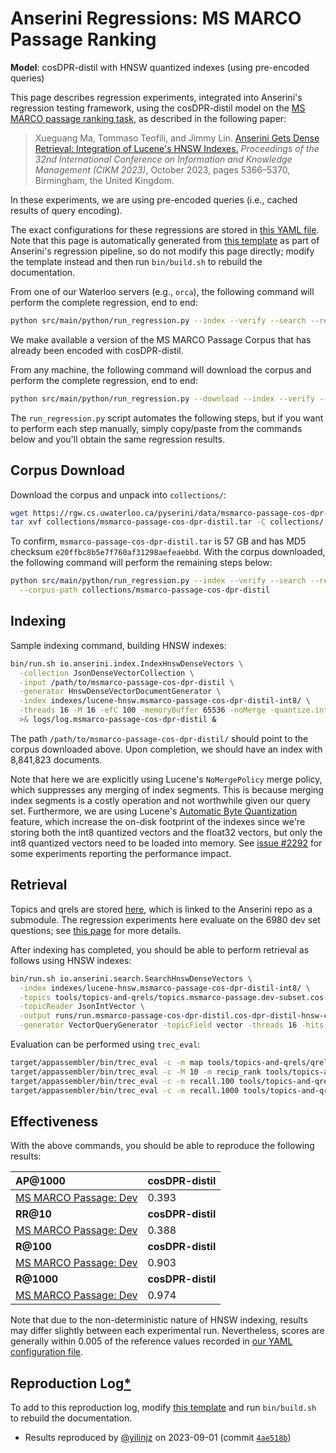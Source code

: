 # Anserini Regressions: MS MARCO Passage Ranking

**Model**: cosDPR-distil with HNSW quantized indexes (using pre-encoded queries)

This page describes regression experiments, integrated into Anserini's regression testing framework, using the cosDPR-distil model on the [MS MARCO passage ranking task](https://github.com/microsoft/MSMARCO-Passage-Ranking), as described in the following paper:

> Xueguang Ma, Tommaso Teofili, and Jimmy Lin. [Anserini Gets Dense Retrieval: Integration of Lucene's HNSW Indexes.](https://dl.acm.org/doi/10.1145/3583780.3615112) _Proceedings of the 32nd International Conference on Information and Knowledge Management (CIKM 2023)_, October 2023, pages 5366–5370, Birmingham, the United Kingdom.

In these experiments, we are using pre-encoded queries (i.e., cached results of query encoding).

The exact configurations for these regressions are stored in [this YAML file](../../src/main/resources/regression/msmarco-passage-cos-dpr-distil-hnsw-int8.yaml).
Note that this page is automatically generated from [this template](../../src/main/resources/docgen/templates/msmarco-passage-cos-dpr-distil-hnsw-int8.template) as part of Anserini's regression pipeline, so do not modify this page directly; modify the template instead and then run `bin/build.sh` to rebuild the documentation.

From one of our Waterloo servers (e.g., `orca`), the following command will perform the complete regression, end to end:

```bash
python src/main/python/run_regression.py --index --verify --search --regression msmarco-passage-cos-dpr-distil-hnsw-int8
```

We make available a version of the MS MARCO Passage Corpus that has already been encoded with cosDPR-distil.

From any machine, the following command will download the corpus and perform the complete regression, end to end:

```bash
python src/main/python/run_regression.py --download --index --verify --search --regression msmarco-passage-cos-dpr-distil-hnsw-int8
```

The `run_regression.py` script automates the following steps, but if you want to perform each step manually, simply copy/paste from the commands below and you'll obtain the same regression results.

## Corpus Download

Download the corpus and unpack into `collections/`:

```bash
wget https://rgw.cs.uwaterloo.ca/pyserini/data/msmarco-passage-cos-dpr-distil.tar -P collections/
tar xvf collections/msmarco-passage-cos-dpr-distil.tar -C collections/
```

To confirm, `msmarco-passage-cos-dpr-distil.tar` is 57 GB and has MD5 checksum `e20ffbc8b5e7f760af31298aefeaebbd`.
With the corpus downloaded, the following command will perform the remaining steps below:

```bash
python src/main/python/run_regression.py --index --verify --search --regression msmarco-passage-cos-dpr-distil-hnsw-int8 \
  --corpus-path collections/msmarco-passage-cos-dpr-distil
```

## Indexing

Sample indexing command, building HNSW indexes:

```bash
bin/run.sh io.anserini.index.IndexHnswDenseVectors \
  -collection JsonDenseVectorCollection \
  -input /path/to/msmarco-passage-cos-dpr-distil \
  -generator HnswDenseVectorDocumentGenerator \
  -index indexes/lucene-hnsw.msmarco-passage-cos-dpr-distil-int8/ \
  -threads 16 -M 16 -efC 100 -memoryBuffer 65536 -noMerge -quantize.int8 \
  >& logs/log.msmarco-passage-cos-dpr-distil &
```

The path `/path/to/msmarco-passage-cos-dpr-distil/` should point to the corpus downloaded above.
Upon completion, we should have an index with 8,841,823 documents.

Note that here we are explicitly using Lucene's `NoMergePolicy` merge policy, which suppresses any merging of index segments.
This is because merging index segments is a costly operation and not worthwhile given our query set.
Furthermore, we are using Lucene's [Automatic Byte Quantization](https://www.elastic.co/search-labs/blog/articles/scalar-quantization-in-lucene) feature, which increase the on-disk footprint of the indexes since we're storing both the int8 quantized vectors and the float32 vectors, but only the int8 quantized vectors need to be loaded into memory.
See [issue #2292](https://github.com/castorini/anserini/issues/2292) for some experiments reporting the performance impact.

## Retrieval

Topics and qrels are stored [here](https://github.com/castorini/anserini-tools/tree/master/topics-and-qrels), which is linked to the Anserini repo as a submodule.
The regression experiments here evaluate on the 6980 dev set questions; see [this page](../../docs/experiments-msmarco-passage.md) for more details.

After indexing has completed, you should be able to perform retrieval as follows using HNSW indexes:

```bash
bin/run.sh io.anserini.search.SearchHnswDenseVectors \
  -index indexes/lucene-hnsw.msmarco-passage-cos-dpr-distil-int8/ \
  -topics tools/topics-and-qrels/topics.msmarco-passage.dev-subset.cos-dpr-distil.jsonl.gz \
  -topicReader JsonIntVector \
  -output runs/run.msmarco-passage-cos-dpr-distil.cos-dpr-distil-hnsw-cached_q.topics.msmarco-passage.dev-subset.cos-dpr-distil.jsonl.txt \
  -generator VectorQueryGenerator -topicField vector -threads 16 -hits 1000 -efSearch 1000 &
```

Evaluation can be performed using `trec_eval`:

```bash
target/appassembler/bin/trec_eval -c -m map tools/topics-and-qrels/qrels.msmarco-passage.dev-subset.txt runs/run.msmarco-passage-cos-dpr-distil.cos-dpr-distil-hnsw-cached_q.topics.msmarco-passage.dev-subset.cos-dpr-distil.jsonl.txt
target/appassembler/bin/trec_eval -c -M 10 -m recip_rank tools/topics-and-qrels/qrels.msmarco-passage.dev-subset.txt runs/run.msmarco-passage-cos-dpr-distil.cos-dpr-distil-hnsw-cached_q.topics.msmarco-passage.dev-subset.cos-dpr-distil.jsonl.txt
target/appassembler/bin/trec_eval -c -m recall.100 tools/topics-and-qrels/qrels.msmarco-passage.dev-subset.txt runs/run.msmarco-passage-cos-dpr-distil.cos-dpr-distil-hnsw-cached_q.topics.msmarco-passage.dev-subset.cos-dpr-distil.jsonl.txt
target/appassembler/bin/trec_eval -c -m recall.1000 tools/topics-and-qrels/qrels.msmarco-passage.dev-subset.txt runs/run.msmarco-passage-cos-dpr-distil.cos-dpr-distil-hnsw-cached_q.topics.msmarco-passage.dev-subset.cos-dpr-distil.jsonl.txt
```

## Effectiveness

With the above commands, you should be able to reproduce the following results:

| **AP@1000**                                                                                                  | **cosDPR-distil**|
|:-------------------------------------------------------------------------------------------------------------|-----------|
| [MS MARCO Passage: Dev](https://github.com/microsoft/MSMARCO-Passage-Ranking)                                | 0.393     |
| **RR@10**                                                                                                    | **cosDPR-distil**|
| [MS MARCO Passage: Dev](https://github.com/microsoft/MSMARCO-Passage-Ranking)                                | 0.388     |
| **R@100**                                                                                                    | **cosDPR-distil**|
| [MS MARCO Passage: Dev](https://github.com/microsoft/MSMARCO-Passage-Ranking)                                | 0.903     |
| **R@1000**                                                                                                   | **cosDPR-distil**|
| [MS MARCO Passage: Dev](https://github.com/microsoft/MSMARCO-Passage-Ranking)                                | 0.974     |

Note that due to the non-deterministic nature of HNSW indexing, results may differ slightly between each experimental run.
Nevertheless, scores are generally within 0.005 of the reference values recorded in [our YAML configuration file](../../src/main/resources/regression/msmarco-passage-cos-dpr-distil-hnsw-int8.yaml).

## Reproduction Log[*](../../docs/reproducibility.md)

To add to this reproduction log, modify [this template](../../src/main/resources/docgen/templates/msmarco-passage-cos-dpr-distil-hnsw-int8.template) and run `bin/build.sh` to rebuild the documentation.

+ Results reproduced by [@yilinjz](https://github.com/yilinjz) on 2023-09-01 (commit [`4ae518b`](https://github.com/castorini/anserini/commit/4ae518bb284ebcba0b273a473bc8774735cb7d19))